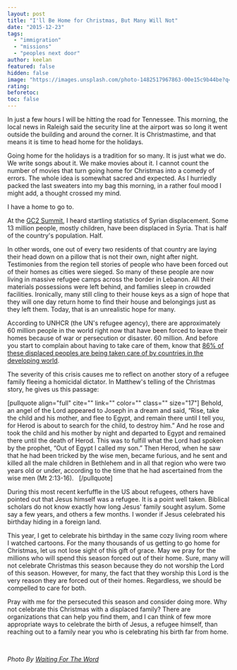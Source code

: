 ```yaml
---
layout: post
title: "I'll Be Home for Christmas, But Many Will Not"
date: "2015-12-23"
tags: 
  - "immigration"
  - "missions"
  - "peoples next door"
author: keelan
featured: false
hidden: false
image: "https://images.unsplash.com/photo-1482517967863-00e15c9b44be?q=80&w=2070&auto=format&fit=crop&ixlib=rb-4.0.3&ixid=M3wxMjA3fDB8MHxwaG90by1wYWdlfHx8fGVufDB8fHx8fA%3D%3D"
rating:
beforetoc:
toc: false
---
```


In just a few hours I will be hitting the road for Tennessee. This morning, the local news in Raleigh said the security line at the airport was so long it went outside the building and around the corner. It is Christmastime, and that means it is time to head home for the holidays.

Going home for the holidays is a tradition for so many. It is just what we do. We write songs about it. We make movies about it. I cannot count the number of movies that turn going home for Christmas into a comedy of errors. The whole idea is somewhat sacred and expected. As I hurriedly packed the last sweaters into my bag this morning, in a rather foul mood I might add, a thought crossed my mind.

I have a home to go to.

At the [GC2 Summit](http://www.gc2summit.com/), I heard startling statistics of Syrian displacement. Some 13 million people, mostly children, have been displaced in Syria. That is half of the country's population. Half.

In other words, one out of every two residents of that country are laying their head down on a pillow that is not their own, night after night. Testimonies from the region tell stories of people who have been forced out of their homes as cities were sieged. So many of these people are now living in massive refugee camps across the border in Lebanon. All their materials possessions were left behind, and families sleep in crowded facilities. Ironically, many still cling to their house keys as a sign of hope that they will one day return home to find their house and belongings just as they left them. Today, that is an unrealistic hope for many.

According to UNHCR (the UN's refugee agency), there are approximately 60 million people in the world right now that have been forced to leave their homes because of war or persecution or disaster. 60 million. And before you start to complain about having to take care of them, know that [86% of these displaced peoples are being taken care of by countries in the developing world](http://www.unhcr.org.uk/about-us/key-facts-and-figures.html).

The severity of this crisis causes me to reflect on another story of a refugee family fleeing a homicidal dictator. In Matthew's telling of the Christmas story, he gives us this passage:

\[pullquote align="full" cite="" link="" color="" class="" size="17"\] Behold, an angel of the Lord appeared to Joseph in a dream and said, “Rise, take the child and his mother, and flee to Egypt, and remain there until I tell you, for Herod is about to search for the child, to destroy him.” And he rose and took the child and his mother by night and departed to Egypt and remained there until the death of Herod. This was to fulfill what the Lord had spoken by the prophet, “Out of Egypt I called my son.” Then Herod, when he saw that he had been tricked by the wise men, became furious, and he sent and killed all the male children in Bethlehem and in all that region who were two years old or under, according to the time that he had ascertained from the wise men (Mt 2:13-16).   \[/pullquote\]

During this most recent kerfuffle in the US about refugees, others have pointed out that Jesus himself was a refugee. It is a point well taken. Biblical scholars do not know exactly how long Jesus' family sought asylum. Some say a few years, and others a few months. I wonder if Jesus celebrated his birthday hiding in a foreign land.

This year, I get to celebrate his birthday in the same cozy living room where I watched cartoons. For the many thousands of us getting to go home for Christmas, let us not lose sight of this gift of grace. May we pray for the millions who will spend this season forced out of their home. Sure, many will not celebrate Christmas this season because they do not worship the Lord of this season. However, for many, the fact that they worship this Lord is the very reason they are forced out of their homes. Regardless, we should be compelled to care for both.

Pray with me for the persecuted this season and consider doing more. Why not celebrate this Christmas with a displaced family? There are organizations that can help you find them, and I can think of few more appropriate ways to celebrate the birth of Jesus, a refugee himself, than reaching out to a family near you who is celebrating his birth far from home.

 

 _Photo By [Waiting For The Word](http://www.flickr.com/photos/60532802@N07/6366814131/)_
